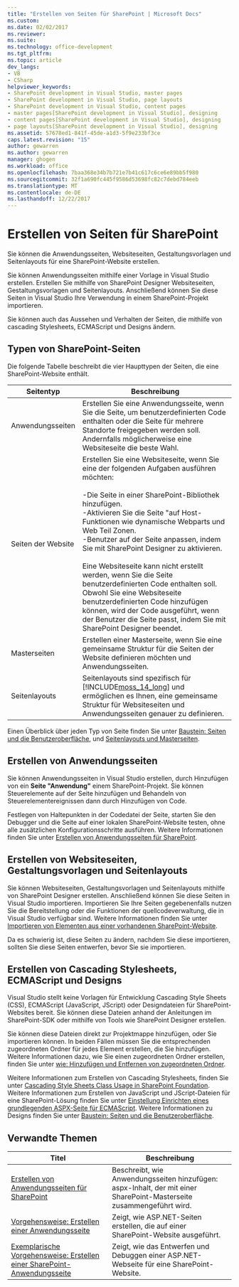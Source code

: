 ```yaml
---
title: "Erstellen von Seiten für SharePoint | Microsoft Docs"
ms.custom: 
ms.date: 02/02/2017
ms.reviewer: 
ms.suite: 
ms.technology: office-development
ms.tgt_pltfrm: 
ms.topic: article
dev_langs:
- VB
- CSharp
helpviewer_keywords:
- SharePoint development in Visual Studio, master pages
- SharePoint development in Visual Studio, page layouts
- SharePoint development in Visual Studio, content pages
- master pages[SharePoint development in Visual Studio], designing
- content pages[SharePoint development in Visual Studio], designing
- page layouts[SharePoint development in Visual Studio], designing
ms.assetid: 57678ed1-841f-45de-a1d3-5f9e233bf3ce
caps.latest.revision: "15"
author: gewarren
ms.author: gewarren
manager: ghogen
ms.workload: office
ms.openlocfilehash: 7baa368e34b7b721e7b41c617c6ce6e89bb5f980
ms.sourcegitcommit: 32f1a690fc445f9586d53698fc82c7debd784eeb
ms.translationtype: MT
ms.contentlocale: de-DE
ms.lasthandoff: 12/22/2017
---
```

# <a name="creating-pages-for-sharepoint"></a>Erstellen von Seiten für SharePoint
  Sie können die Anwendungsseiten, Websiteseiten, Gestaltungsvorlagen und Seitenlayouts für eine SharePoint-Website erstellen.  
  
 Sie können Anwendungsseiten mithilfe einer Vorlage in Visual Studio erstellen. Erstellen Sie mithilfe von SharePoint Designer Websiteseiten, Gestaltungsvorlagen und Seitenlayouts. Anschließend können Sie diese Seiten in Visual Studio Ihre Verwendung in einem SharePoint-Projekt importieren.  
  
 Sie können auch das Aussehen und Verhalten der Seiten, die mithilfe von cascading Stylesheets, ECMAScript und Designs ändern.  
  
## <a name="types-of-sharepoint-pages"></a>Typen von SharePoint-Seiten  
 Die folgende Tabelle beschreibt die vier Haupttypen der Seiten, die eine SharePoint-Website enthält.  
  
|Seitentyp|Beschreibung|  
|---------------|-----------------|  
|Anwendungsseiten|Erstellen Sie eine Anwendungsseite, wenn Sie die Seite, um benutzerdefinierten Code enthalten oder die Seite für mehrere Standorte freigegeben werden soll. Andernfalls möglicherweise eine Websiteseite die beste Wahl.|  
|Seiten der Website|Erstellen Sie eine Websiteseite, wenn Sie eine der folgenden Aufgaben ausführen möchten:<br /><br /> -Die Seite in einer SharePoint-Bibliothek hinzufügen.<br />-Aktivieren Sie die Seite "auf Host-Funktionen wie dynamische Webparts und Web Teil Zonen.<br />-Benutzer auf der Seite anpassen, indem Sie mit SharePoint Designer zu aktivieren.<br /><br /> Eine Websiteseite kann nicht erstellt werden, wenn Sie die Seite benutzerdefinierten Code enthalten soll. Obwohl Sie eine Websiteseite benutzerdefinierten Code hinzufügen können, wird der Code ausgeführt, wenn der Benutzer die Seite passt, indem Sie mit SharePoint Designer beendet.|  
|Masterseiten|Erstellen einer Masterseite, wenn Sie eine gemeinsame Struktur für die Seiten der Website definieren möchten und Anwendungsseiten.|  
|Seitenlayouts|Seitenlayouts sind spezifisch für [!INCLUDE[moss_14_long](../sharepoint/includes/moss-14-long-md.md)] und ermöglichen es Ihnen, eine gemeinsame Struktur für Websiteseiten und Anwendungsseiten genauer zu definieren.|  
  
 Einen Überblick über jeden Typ von Seite finden Sie unter [Baustein: Seiten und die Benutzeroberfläche](http://go.microsoft.com/fwlink/?LinkID=182095), und [Seitenlayouts und Masterseiten](http://go.microsoft.com/fwlink/?LinkID=182096).  
  
## <a name="creating-application-pages"></a>Erstellen von Anwendungsseiten  
 Sie können Anwendungsseiten in Visual Studio erstellen, durch Hinzufügen von ein **Seite "Anwendung"** einem SharePoint-Projekt. Sie können Steuerelemente auf der Seite hinzufügen und Behandeln von Steuerelementereignissen dann durch Hinzufügen von Code.  
  
 Festlegen von Haltepunkten in der Codedatei der Seite, starten Sie den Debugger und die Seite auf einer lokalen SharePoint-Website testen, ohne alle zusätzlichen Konfigurationsschritte ausführen. Weitere Informationen finden Sie unter [Erstellen von Anwendungsseiten für SharePoint](../sharepoint/creating-application-pages-for-sharepoint.md).  
  
## <a name="creating-site-pages-master-pages-and-page-layouts"></a>Erstellen von Websiteseiten, Gestaltungsvorlagen und Seitenlayouts  
 Sie können Websiteseiten, Gestaltungsvorlagen und Seitenlayouts mithilfe von SharePoint Designer erstellen. Anschließend können Sie diese Seiten in Visual Studio importieren. Importieren Sie Ihre Seiten gegebenenfalls nutzen Sie die Bereitstellung oder die Funktionen der quellcodeverwaltung, die in Visual Studio verfügbar sind. Weitere Informationen finden Sie unter [Importieren von Elementen aus einer vorhandenen SharePoint-Website](../sharepoint/importing-items-from-an-existing-sharepoint-site.md).  
  
 Da es schwierig ist, diese Seiten zu ändern, nachdem Sie diese importieren, sollten Sie diese Seiten entwerfen, bevor Sie sie importieren.  
  
## <a name="creating-cascading-style-sheets-ecmascript-and-themes"></a>Erstellen von Cascading Stylesheets, ECMAScript und Designs  
 Visual Studio stellt keine Vorlagen für Entwicklung Cascading Style Sheets (CSS), ECMAScript (JavaScript, JScript) oder Designdateien für SharePoint-Websites bereit. Sie können diese Dateien anhand der Anleitungen im SharePoint-SDK oder mithilfe von Tools wie SharePoint Designer erstellen.  
  
 Sie können diese Dateien direkt zur Projektmappe hinzufügen, oder Sie importieren können. In beiden Fällen müssen Sie die entsprechenden zugeordneten Ordner für jedes Element erstellen, die Sie hinzufügen. Weitere Informationen dazu, wie Sie einen zugeordneten Ordner erstellen, finden Sie unter [wie: Hinzufügen und Entfernen von zugeordneten Ordner](../sharepoint/how-to-add-and-remove-mapped-folders.md).  
  
 Weitere Informationen zum Erstellen von Cascading Stylesheets, finden Sie unter [Cascading Style Sheets Class Usage in SharePoint Foundation](http://go.microsoft.com/fwlink/?LinkID=182098). Weitere Informationen zum Erstellen von JavaScript und JScript-Dateien für eine SharePoint-Lösung finden Sie unter [Einstellung Einrichten eines grundlegenden ASPX-Seite für ECMAScript](http://go.microsoft.com/fwlink/?LinkID=182099). Weitere Informationen zu Designs finden Sie unter [Baustein: Seiten und die Benutzeroberfläche](http://go.microsoft.com/fwlink/?LinkID=182095).  
  
## <a name="related-topics"></a>Verwandte Themen  
  
|Titel|Beschreibung|  
|-----------|-----------------|  
|[Erstellen von Anwendungsseiten für SharePoint](../sharepoint/creating-application-pages-for-sharepoint.md)|Beschreibt, wie Anwendungsseiten hinzufügen: aspx-Inhalt, der mit einer SharePoint-Masterseite zusammengeführt wird.|  
|[Vorgehensweise: Erstellen einer Anwendungsseite](../sharepoint/how-to-create-an-application-page.md)|Zeigt, wie ASP.NET-Seiten erstellen, die auf einer SharePoint-Website ausgeführt.|  
|[Exemplarische Vorgehensweise: Erstellen einer SharePoint-Anwendungsseite](../sharepoint/walkthrough-creating-a-sharepoint-application-page.md)|Zeigt, wie das Entwerfen und Debuggen einer ASP.NET-Webseite für eine SharePoint-Website.|  
  
  